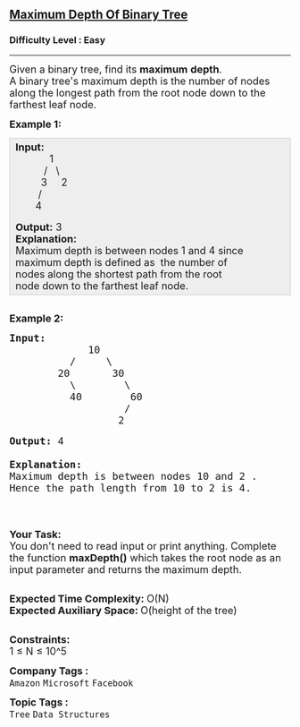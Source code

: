 <h2><a href="https://practice.geeksforgeeks.org/problems/maximum-depth-of-binary-tree/1">Maximum Depth Of Binary Tree</a></h2><h3>Difficulty Level : Easy</h3><hr><div class="problems_problem_content__Xm_eO"><p><span style="font-size:18px">Given a binary tree, find its <strong>maximum</strong>&nbsp;<strong>depth</strong>.<br>
A binary tree's maximum depth is the number of nodes along the longest path from the root node down to the farthest leaf node.</span></p>

<p><span style="font-size:18px"><strong>Example 1:</strong></span></p>

<div style="background: rgb(238, 238, 238); border: 1px solid rgb(204, 204, 204); padding: 5px 10px; --darkreader-inline-bgimage: initial; --darkreader-inline-bgcolor:#222426; --darkreader-inline-border-top:#3e4446; --darkreader-inline-border-right:#3e4446; --darkreader-inline-border-bottom:#3e4446; --darkreader-inline-border-left:#3e4446;"><span style="font-size:18px"><strong>Input:</strong><br>
&nbsp;&nbsp;&nbsp;&nbsp;&nbsp;&nbsp;&nbsp;&nbsp;&nbsp;&nbsp;&nbsp; 1<br>
&nbsp;&nbsp;&nbsp;&nbsp;&nbsp;&nbsp;&nbsp;&nbsp;&nbsp; /&nbsp;&nbsp; \<br>
&nbsp;&nbsp;&nbsp;&nbsp;&nbsp;&nbsp;&nbsp;&nbsp; 3&nbsp;&nbsp;&nbsp;&nbsp; 2<br>
&nbsp;&nbsp;&nbsp;&nbsp;&nbsp;&nbsp;&nbsp; /<br>
&nbsp;&nbsp;&nbsp;&nbsp;&nbsp;&nbsp; 4 &nbsp;&nbsp;&nbsp;&nbsp;&nbsp;&nbsp;&nbsp;&nbsp;&nbsp;&nbsp;</span><br>
<br>
<strong><span style="font-size:18px">Output:</span></strong><span style="font-size:18px"> 3<br>
<strong>Explanation:</strong><br>
Maximum depth is between nodes 1 and 4 since<br>
maximum depth is defined as&nbsp; the number of<br>
nodes along the shortest path from the root<br>
node down to the farthest leaf node.</span></div>

<p><br>
<span style="font-size:18px"><strong>Example 2:</strong></span></p>

<pre><span style="font-size:18px"><strong>Input:</strong>
             10
          /     \
        20       30
          \        \  
          40        60
                   /
                  2 </span>

<strong><span style="font-size:18px">Output: </span></strong><span style="font-size:18px">4

<strong>Explanation:</strong><span style="font-size:18px"><strong>
</strong></span>Maximum depth is between nodes 10 and 2 . 
Hence the path length from 10 to 2 is 4.</span>
</pre>

<p>&nbsp;</p>

<p><br>
<span style="font-size:18px"><strong>Your Task: &nbsp;</strong><br>
You don't need to read input or print anything. Complete the function <strong>maxDepth()</strong> which takes the root node as an input parameter and returns the maximum depth.</span><br>
&nbsp;</p>

<p><span style="font-size:18px"><strong>Expected Time Complexity: </strong>O(N)<br>
<strong>Expected Auxiliary Space: </strong>O(height of the tree)</span><br>
&nbsp;</p>

<p><span style="font-size:18px"><strong>Constraints:</strong><br>
1 ≤ N ≤ 10^5</span></p>
</div><p><span style=font-size:18px><strong>Company Tags : </strong><br><code>Amazon</code>&nbsp;<code>Microsoft</code>&nbsp;<code>Facebook</code>&nbsp;<br><p><span style=font-size:18px><strong>Topic Tags : </strong><br><code>Tree</code>&nbsp;<code>Data Structures</code>&nbsp;